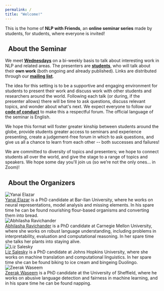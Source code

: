 ```yaml
---
permalink: /
title: "Welcome!"
---
```



This is the home of **NLP with Friends**, 
an **online seminar series** made by students, for students, where everyone is invited!


## <i class="fas fa-fw fa-chalkboard-teacher"></i>&nbsp; About the Seminar

We meet [**Wednesdays**](/faq/#when-do-we-meet) on a bi-weekly basis to talk about interesting work in NLP and related areas. The presenters are [**students**](/faq/#who-are-our-speakers), who will talk about their **own work** (both ongoing and already published). Links are distributed through our [**mailing list**](/faq/#how-do-i-join-the-mailing-list).

The idea for this setting is to be a supportive and engaging environment for students to present their work and discuss work with other students and researchers around the world. 
Following each talk (or during, if the presenter allows) there will be time to ask questions, discuss relevant topics, and wonder about what's next.
We expect everyone to follow our [**code of conduct**](/code-of-conduct) to make this a respectful forum.
The official language of the seminar is English.

We hope this format will foster greater kinship between students around the globe, provide students greater access to seminars and experience presenting, create a judgement-free forum in which to ask questions, and give us all a chance to learn from each other -- both successes and failures!

We are committed to diversity of topics and presenters; we hope to connect students all over the world, and give the stage to a range of topics and speakers. 
<span title="(Lennon, 1971)">We hope some day you'll join us (so we’re not the only ones... in Zoom)!</span>


## <i class="fas fa-fw fa-people-arrows"></i>&nbsp; About the Organizers

<div class="organizer-wrapper organizer-left">
  <div class="organizer-img">
    <img src="/assets/images/organizers/yanai.jpg" alt="Yanai Elazar">
  </div>
  <div class="organizer-bio">
    <a href="https://yanaiela.github.io/" target="_blank">Yanai Elazar</a> is a PhD candidate at Bar-Ilan University, where he works on neural representations, model analysis and missing elements. In his spare time he can be found nourishing flour-based organisms and converting them into bread.
  </div>
</div>

<div class="organizer-wrapper organizer-right">
  <div class="organizer-img">
    <img src="/assets/images/organizers/lasha.jpg" alt="Abhilasha Ravichander">
  </div>
  <div class="organizer-bio">
    <a href="https://www.cs.cmu.edu/~aravicha/" target="_blank">Abhilasha Ravichander</a> is a PhD candidate at Carnegie Mellon University, where she works on robust language understanding, including problems in interpretability, evaluation and computational reasoning. In her spare time she talks her plants into staying alive.
  </div>
</div>

<div class="organizer-wrapper organizer-left">
  <div class="organizer-img">
    <img src="/assets/images/organizers/liz.jpg" alt="Liz Salesky">
  </div>
  <div class="organizer-bio">
    <a href="http://esalesky.github.io/" target="_blank">Liz Salesky</a> is a PhD candidate at Johns Hopkins University, where she works on machine translation and computational linguistics. In her spare time she can be found biking to ice cream and bingeing Duolingo.
  </div>
</div>

<div class="organizer-wrapper organizer-right">
  <div class="organizer-img">
    <img src="/assets/images/organizers/zee.jpg" alt="Zeerak Waseem">
  </div>
  <div class="organizer-bio">
    <a href="https://twitter.com/ZeerakW" target="_blank">Zeerak Waseem</a> is a PhD candidate at the University of Sheffield, where he works on abusive language detection and fairness in machine learning, and in his spare time he can be found napping.
  </div>
</div>



<meta name="twitter:card" content="summary_large_image" />
<meta name="twitter:site" content="@NLPwithFriends" />
<meta name="twitter:creator" content="@NLPwithFriends" />
<meta name="twitter:title" content="NLP with Friends" />
<meta name="twitter:description" content="An online seminar series covering topics relating to NLP -- made for students, by students." />
<meta name="twitter:image" content="https://nlpwithfriends.com/assets/images/logo.png" />
